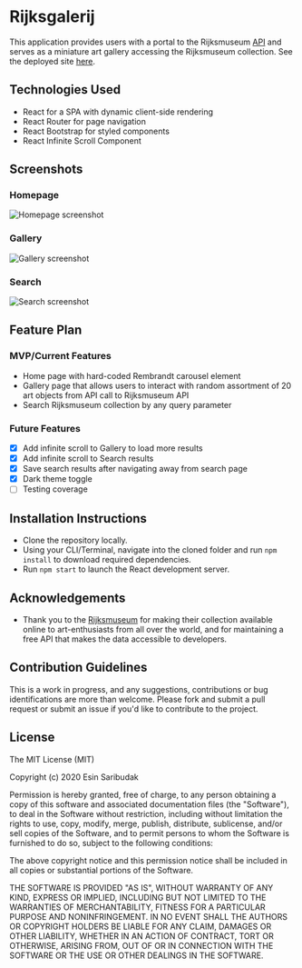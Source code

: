# Rijksgalerij

This application provides users with a portal to the Rijksmuseum [API](https://data.rijksmuseum.nl/) and serves as a miniature art gallery accessing the Rijksmuseum collection. See the deployed site [here](https://rijksgalerij.herokuapp.com/).

## Technologies Used

- React for a SPA with dynamic client-side rendering
- React Router for page navigation
- React Bootstrap for styled components
- React Infinite Scroll Component

## Screenshots

### Homepage

![Homepage screenshot](https://i.imgur.com/OxNGx2Nh.jpg)

### Gallery

![Gallery screenshot](https://i.imgur.com/TxIIsq2h.png)

### Search

![Search screenshot](https://i.imgur.com/6szIStMh.png)

## Feature Plan

### MVP/Current Features

- Home page with hard-coded Rembrandt carousel element
- Gallery page that allows users to interact with random assortment of 20 art objects from API call to Rijksmuseum API
- Search Rijksmuseum collection by any query parameter

### Future Features

- [x] Add infinite scroll to Gallery to load more results
- [x] Add infinite scroll to Search results
- [x] Save search results after navigating away from search page
- [x] Dark theme toggle
- [ ] Testing coverage

## Installation Instructions

- Clone the repository locally.
- Using your CLI/Terminal, navigate into the cloned folder and run `npm install` to download required dependencies.
- Run `npm start` to launch the React development server.

## Acknowledgements

- Thank you to the [Rijksmuseum](https://www.rijksmuseum.nl/) for making their collection available online to art-enthusiasts from all over the world, and for maintaining a free API that makes the data accessible to developers.

## Contribution Guidelines

This is a work in progress, and any suggestions, contributions or bug identifications are more than welcome. Please fork and submit a pull request or submit an issue if you'd like to contribute to the project.

## License

The MIT License (MIT)

Copyright (c) 2020 Esin Saribudak

Permission is hereby granted, free of charge, to any person obtaining a copy of this software and associated documentation files (the "Software"), to deal in the Software without restriction, including without limitation the rights to use, copy, modify, merge, publish, distribute, sublicense, and/or sell copies of the Software, and to permit persons to whom the Software is furnished to do so, subject to the following conditions:

The above copyright notice and this permission notice shall be included in all copies or substantial portions of the Software.

THE SOFTWARE IS PROVIDED "AS IS", WITHOUT WARRANTY OF ANY KIND, EXPRESS OR IMPLIED, INCLUDING BUT NOT LIMITED TO THE WARRANTIES OF MERCHANTABILITY, FITNESS FOR A PARTICULAR PURPOSE AND NONINFRINGEMENT. IN NO EVENT SHALL THE AUTHORS OR COPYRIGHT HOLDERS BE LIABLE FOR ANY CLAIM, DAMAGES OR OTHER LIABILITY, WHETHER IN AN ACTION OF CONTRACT, TORT OR OTHERWISE, ARISING FROM, OUT OF OR IN CONNECTION WITH THE SOFTWARE OR THE USE OR OTHER DEALINGS IN THE SOFTWARE.
